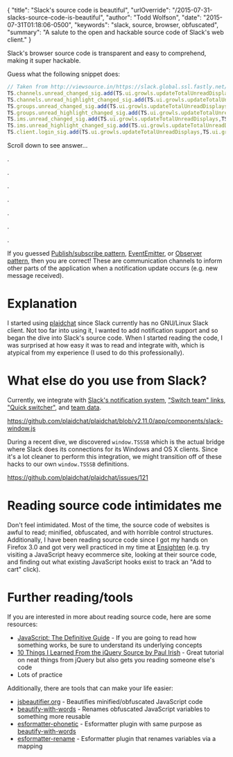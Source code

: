 {
  "title": "Slack's source code is beautiful",
  "urlOverride": "/2015-07-31-slacks-source-code-is-beautiful",
  "author": "Todd Wolfson",
  "date": "2015-07-31T01:18:06-0500",
  "keywords": "slack, source, browser, obfuscated",
  "summary": "A salute to the open and hackable source code of Slack's web client."
}

Slack's browser source code is transparent and easy to comprehend, making it super hackable.

Guess what the following snippet does:

```js
// Taken from http://viewsource.in/https://slack.global.ssl.fastly.net/31971/js/rollup-client_1420067921.js#L6413-6419
TS.channels.unread_changed_sig.add(TS.ui.growls.updateTotalUnreadDisplays,TS.ui.growls);
TS.channels.unread_highlight_changed_sig.add(TS.ui.growls.updateTotalUnreadDisplays,TS.ui.growls);
TS.groups.unread_changed_sig.add(TS.ui.growls.updateTotalUnreadDisplays,TS.ui.growls);
TS.groups.unread_highlight_changed_sig.add(TS.ui.growls.updateTotalUnreadDisplays,TS.ui.growls);
TS.ims.unread_changed_sig.add(TS.ui.growls.updateTotalUnreadDisplays,TS.ui.growls);
TS.ims.unread_highlight_changed_sig.add(TS.ui.growls.updateTotalUnreadDisplays,TS.ui.growls);
TS.client.login_sig.add(TS.ui.growls.updateTotalUnreadDisplays,TS.ui.growls);
```

Scroll down to see answer...

.

.

.

.

.

.

.

If you guessed [Publish/subscribe pattern][], [EventEmitter][], or [Observer pattern][], then you are correct! These are communication channels to inform other parts of the application when a notification update occurs (e.g. new message received).

[Publish/subscribe pattern]: https://en.wikipedia.org/wiki/Publish%E2%80%93subscribe_pattern
[EventEmitter]: https://nodejs.org/api/events.html#events_class_events_eventemitter
[Observer pattern]: https://en.wikipedia.org/wiki/Observer_pattern

# Explanation
I started using [plaidchat][] since Slack currently has no GNU/Linux Slack client. Not too far into using it, I wanted to add notification support and so began the dive into Slack's source code. When I started reading the code, I was surprised at how easy it was to read and integrate with, which is atypical from my experience (I used to do this professionally).

[plaidchat]: https://github.com/plaidchat/plaidchat

# What else do you use from Slack?
Currently, we integrate with [Slack's notification system][notifications], ["Switch team" links][team-links], ["Quick switcher"][quick-switcher], and [team data][team-data].

https://github.com/plaidchat/plaidchat/blob/v2.11.0/app/components/slack-window.js

[notifications]: https://github.com/plaidchat/plaidchat/blob/v2.11.0/app/components/slack-window.js#L16-L36
[team-links]: https://github.com/plaidchat/plaidchat/blob/v2.11.0/app/components/slack-window.js#L58-L72
[quick-switcher]: https://github.com/plaidchat/plaidchat/pull/120/files
[team-data]: https://github.com/plaidchat/plaidchat/blob/v2.11.0/app/components/slack-window.js#L160-L175

During a recent dive, we discovered `window.TSSSB` which is the actual bridge where Slack does its connections for its Windows and OS X clients. Since it's a lot cleaner to perform this integration, we might transition off of these hacks to our own `window.TSSSB` definitions.

https://github.com/plaidchat/plaidchat/issues/121

# Reading source code intimidates me
Don't feel intimidated. Most of the time, the source code of websites is awful to read; minified, obfuscated, and with horrible control structures. Additionally, I have been reading source code since I got my hands on Firefox 3.0 and got very well practiced in my time at [Ensighten][] (e.g. try visiting a JavaScript heavy ecommerce site, looking at their source code, and finding out what existing JavaScript hooks exist to track an "Add to cart" click).

[Ensighten]: https://www.ensighten.com/

# Further reading/tools

If you are interested in more about reading source code, here are some resources:

- [JavaScript: The Definitive Guide][js-definitive-guide] - If you are going to read how something works, be sure to understand its underlying concepts
- [10 Things I Learned From the jQuery Source by Paul Irish][jquery-source] - Great tutorial on neat things from jQuery but also gets you reading someone else's code
- Lots of practice

[js-definitive-guide]: http://www.amazon.com/JavaScript-Definitive-Guide-David-Flanagan/dp/0596000480
[jquery-source]: http://www.paulirish.com/2010/10-things-i-learned-from-the-jquery-source/

Additionally, there are tools that can make your life easier:

- [jsbeautifier.org][] - Beautifies minified/obfuscated JavaScript code
- [beautify-with-words][] - Renames obfuscated JavaScript variables to something more reusable
- [esformatter-phonetic][] - Esformatter plugin with same purpose as [beautify-with-words][]
- [esformatter-rename][] - Esformatter plugin that renames variables via a mapping

[jsbeautifier.org]: http://jsbeautifier.org/
[beautify-with-words]: https://github.com/zertosh/beautify-with-words
[esformatter-phonetic]: https://github.com/twolfson/esformatter-phonetic
[esformatter-rename]: https://github.com/twolfson/esformatter-rename
